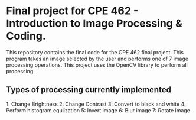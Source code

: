 # Final project for CPE 462 - Introduction to Image Processing & Coding.
This repository contains the final code for the CPE 462 final project. This program takes an image selected by the user and performs one of 7 image processing operations. This project uses the OpenCV library to perform all processing.
## Types of processing currently implemented
1: Change Brightness 
2: Change Contrast
3: Convert to black and white
4: Perform histogram equlization
5: Invert image
6: Blur image
7: Rotate image
